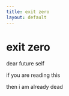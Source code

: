 ```yaml
---
title: exit zero
layout: default
---
```



# exit zero

dear future self

if you are reading this

then i am already dead



